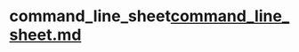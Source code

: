 # command_line_sheet[command_line_sheet.md](https://github.com/salma3385/command_line_sheet/files/9964484/command_line_sheet.md)

